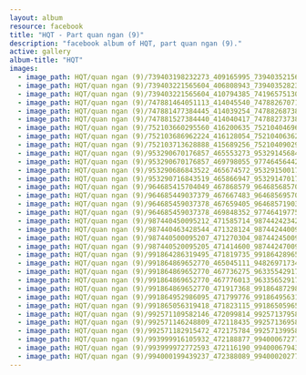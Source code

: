 ```yaml
---
layout: album
resource: facebook
title: "HQT - Part quan ngan (9)"
description: "facebook album of HQT, part quan ngan (9)."
active: gallery
album-title: "HQT"
images:
  - image_path: HQT/quan ngan (9)/739403198232273_409165995_739403521565574_5673790162195436906_n.jpg
  - image_path: HQT/quan ngan (9)/739403221565604_406808943_739403528232240_1988939136504781035_n.jpg
  - image_path: HQT/quan ngan (9)/739403221565604_410794385_741965751309351_203851906512135015_n.jpg
  - image_path: HQT/quan ngan (9)/747881464051113_414045540_747882670717659_6413620245774926040_n.jpg
  - image_path: HQT/quan ngan (9)/747881477384445_414039254_747882687384324_400044831588945576_n.jpg
  - image_path: HQT/quan ngan (9)/747881527384440_414040417_747882737384319_2775314447335966860_n.jpg
  - image_path: HQT/quan ngan (9)/752103660295560_416200635_752104046962188_7264260867629178507_n.jpg
  - image_path: HQT/quan ngan (9)/752103686962224_416128054_752104063628853_7452243545701881543_n.jpg
  - image_path: HQT/quan ngan (9)/752103713628888_415689256_752104090295517_2367095330827998958_n.jpg
  - image_path: HQT/quan ngan (9)/953290670176857_465553273_953291456843445_7910453347869739704_n.jpg
  - image_path: HQT/quan ngan (9)/953290670176857_469798055_977464564426134_7694200499895093984_n.jpg
  - image_path: HQT/quan ngan (9)/953290686843522_465674572_953291500176774_5051186624202201695_n.jpg
  - image_path: HQT/quan ngan (9)/953290716843519_465866947_953291470176777_7378999769257273030_n.jpg
  - image_path: HQT/quan ngan (9)/964685415704049_467868579_964685685704022_3542112667240674441_n.jpg
  - image_path: HQT/quan ngan (9)/964685449037379_467667483_964685695704021_1686800397193469105_n.jpg
  - image_path: HQT/quan ngan (9)/964685459037378_467659405_964685719037352_8545088420501405849_n.jpg
  - image_path: HQT/quan ngan (9)/964685459037378_469848352_977464197759504_2656543410379958484_n.jpg
  - image_path: HQT/quan ngan (9)/987440450095212_471585714_987442423428348_1107347346362157890_n.jpg
  - image_path: HQT/quan ngan (9)/987440463428544_471328124_987442440095013_3202810579184528712_n.jpg
  - image_path: HQT/quan ngan (9)/987440500095207_471270304_987442450095012_2030273398417140676_n.jpg
  - image_path: HQT/quan ngan (9)/987440520095205_471414600_987442470095010_842829645133178042_n.jpg
  - image_path: HQT/quan ngan (9)/991864286319495_471819735_991864289652828_4070990305920900131_n.jpg
  - image_path: HQT/quan ngan (9)/991864869652770_465045111_948269717345619_7614956706890421700_n.jpg
  - image_path: HQT/quan ngan (9)/991864869652770_467736275_963355429170381_910904965424685369_n.jpg
  - image_path: HQT/quan ngan (9)/991864869652770_467776013_963356529170271_2599466347977338343_n.jpg
  - image_path: HQT/quan ngan (9)/991864869652770_471917368_991864872986103_5937332434098487051_n.jpg
  - image_path: HQT/quan ngan (9)/991864952986095_471799776_991864956319428_6377659881511298275_n.jpg
  - image_path: HQT/quan ngan (9)/991865056319418_471823115_991865059652751_4514212915215384662_n.jpg
  - image_path: HQT/quan ngan (9)/992571109582146_472099814_992571379582119_4555363350209427980_n.jpg
  - image_path: HQT/quan ngan (9)/992571146248809_472118435_992571369582120_7685239272987387305_n.jpg
  - image_path: HQT/quan ngan (9)/992571182915472_472175784_992571399582117_5960622482573800889_n.jpg
  - image_path: HQT/quan ngan (9)/993999916105932_472188877_994000672772523_2433142227524081421_n.jpg
  - image_path: HQT/quan ngan (9)/993999972772593_472116190_994000679439189_3883177778170931087_n.jpg
  - image_path: HQT/quan ngan (9)/994000199439237_472388089_994000202772570_9110131769342008048_n.jpg
---
```

